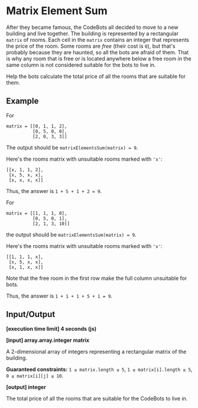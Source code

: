 # Matrix Element Sum

After they became famous, the CodeBots all decided to move to a new building and live together. The building is represented by a rectangular `matrix` of rooms. Each cell in the `matrix` contains an integer that represents the price of the room. Some rooms are _free_ (their cost is `0`), but that's probably because they are haunted, so all the bots are afraid of them. That is why any room that is free or is located anywhere below a free room in the same column is not considered suitable for the bots to live in.

Help the bots calculate the total price of all the rooms that are suitable for them.

## Example

For
```
matrix = [[0, 1, 1, 2],
          [0, 5, 0, 0],
          [2, 0, 3, 3]]
```
The output should be `matrixElementsSum(matrix) = 9`.

Here's the rooms matrix with unsuitable rooms marked with `'x'`:
```
[[x, 1, 1, 2],
 [x, 5, x, x],
 [x, x, x, x]]
```
Thus, the answer is `1 + 5 + 1 + 2 = 9`.

For
```
matrix = [[1, 1, 1, 0],
          [0, 5, 0, 1],
          [2, 1, 3, 10]]
```
the output should be `matrixElementsSum(matrix) = 9`.

Here's the rooms matrix with unsuitable rooms marked with `'x'`:
```
[[1, 1, 1, x],
 [x, 5, x, x],
 [x, 1, x, x]]
```
Note that the free room in the first row make the full column unsuitable for bots.

Thus, the answer is `1 + 1 + 1 + 5 + 1 = 9`.

## Input/Output

**[execution time limit] 4 seconds (js)**

**[input] array.array.integer matrix**

A 2-dimensional array of integers representing a rectangular matrix of the building.

**Guaranteed constraints:**
`1 ≤ matrix.length ≤ 5`,
`1 ≤ matrix[i].length ≤ 5`,
`0 ≤ matrix[i][j] ≤ 10`.

**[output] integer**

The total price of all the rooms that are suitable for the CodeBots to live in.